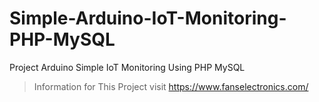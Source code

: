 # Simple-Arduino-IoT-Monitoring-PHP-MySQL
Project Arduino Simple IoT Monitoring Using PHP MySQL
> Information for This Project visit https://www.fanselectronics.com/